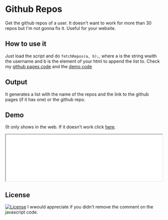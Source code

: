 # Github Repos
Get the github repos of a user. It doesn't want to work for more than 30 repos but I'm not gonna fix it. Useful for your website.

## How to use it
 Just load the script and do `fetchRepos(a, b);`, where a is the string wwith the username and b is the element of your html to append the list to. Check my [github pages code](https://github.com/jgc777/jgc777.github.io/blob/main/README.md) and the [demo code](https://github.com/jgc777/GitHub-repos/blob/main/demo/index.html)
## Output
 It generates a list with the name of the repos and the link to the github pages (if it has one) or the github repo.
 
## Demo
(It only shows in the web. If it doesn't work click [here](./demo/).
 <iframe src="./demo/" width="100%" height="auto">Error loading the demo</iframe>

## License
[![License](https://img.shields.io/github/license/jgc777/Github-repos?style=for-the-badge)](./LICENSE)
I wwould appreciate if you didn't remove the comment on the javascript code.
